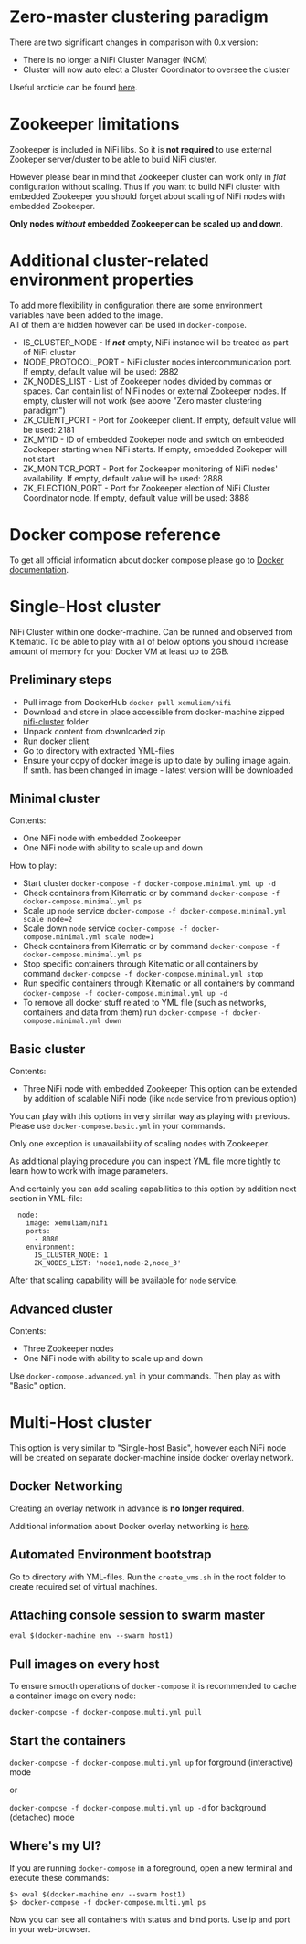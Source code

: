 # Zero-master clustering paradigm

There are two significant changes in comparison with 0.x version:
- There is no longer a NiFi Cluster Manager (NCM)
- Cluster will now auto elect a Cluster Coordinator to oversee the cluster

Useful arcticle can be found [here](http://hortonworks.com/blog/apache-nifi-1-0-0-zero-master-clustering).


# Zookeeper limitations

Zookeeper is included in NiFi libs. So it is **not required** to use external Zookeper server/cluster to be able to build NiFi cluster.

However please bear in mind that Zookeeper cluster can work only in _flat_ configuration without scaling. Thus if you want to build NiFi cluster with embedded Zookeeper you should forget about scaling of NiFi nodes with embedded Zookeeper.

**Only nodes _without_ embedded Zookeeper can be scaled up and down**. 


# Additional cluster-related environment properties

To add more flexibility in configuration there are some environment variables have been added to the image.  
All of them are hidden however can be used in `docker-compose`.  

- IS_CLUSTER_NODE - If _**not**_ empty, NiFi instance will be treated as part of NiFi cluster
- NODE_PROTOCOL_PORT - NiFi cluster nodes intercommunication port. If empty, default value will be used: 2882
- ZK_NODES_LIST - List of Zookeeper nodes divided by commas or spaces. Can contain list of NiFi nodes or external Zookeeper nodes. If empty, cluster will not work (see above "Zero master clustering paradigm")
- ZK_CLIENT_PORT - Port for Zookeeper client. If empty, default value will be used: 2181
- ZK_MYID - ID of embedded Zookeper node and switch on embedded Zookeper starting when NiFi starts. If empty, embedded Zookeper will not start
- ZK_MONITOR_PORT - Port for Zookeeper monitoring of NiFi nodes' availability. If empty, default value will be used: 2888
- ZK_ELECTION_PORT - Port for Zookeeper election of NiFi Cluster Coordinator node. If empty, default value will be used: 3888


# Docker compose reference

To get all official information about docker compose please go to [Docker documentation](http://docs.docker.com/compose/).


# Single-Host cluster

NiFi Cluster within one docker-machine. Can be runned and observed from Kitematic.
To be able to play with all of below options you should increase amount of memory for your Docker VM  at least up to 2GB.

## Preliminary steps

- Pull image from DockerHub `docker pull xemuliam/nifi`
- Download and store in place accessible from docker-machine zipped [nifi-cluster](http://minhaskamal.github.io/DownGit/#/home?url=http://github.com/xemuliam/docker-nifi/tree/1.x/nifi-cluster) folder
- Unpack content from downloaded zip
- Run docker client
- Go to directory with extracted YML-files
- Ensure your copy of docker image is up to date by pulling image again. If smth. has been changed in image - latest version willl be downloaded

## Minimal cluster

Contents:
- One NiFi node with embedded Zookeeper
- One NiFi node with ability to scale up and down

How to play:
- Start cluster `docker-compose -f docker-compose.minimal.yml up -d`
- Check containers from Kitematic or by command `docker-compose -f docker-compose.minimal.yml ps`
- Scale up `node` service `docker-compose -f docker-compose.minimal.yml scale node=2`
- Scale down `node` service `docker-compose -f docker-compose.minimal.yml scale node=1`
- Check containers from Kitematic or by command `docker-compose -f docker-compose.minimal.yml ps`
- Stop specific containers through Kitematic or all containers by command `docker-compose -f docker-compose.minimal.yml stop`
- Run specific containers through Kitematic or all containers by command `docker-compose -f docker-compose.minimal.yml up -d`
- To remove all docker stuff related to YML file (such as networks, containers and data from them) run `docker-compose -f docker-compose.minimal.yml down`


## Basic cluster

Contents:
- Three NiFi node with embedded Zookeeper
This option can be extended by addition of scalable NiFi node (like `node` service from previous option)

You can play with this options in very similar way as playing with previous. Please use `docker-compose.basic.yml` in your commands.

Only one exception is unavailability of scaling nodes with Zookeeper.

As additional playing procedure you can inspect YML file more tightly to learn how to work with image parameters.

And certainly you can add scaling capabilities to this option by addition next section in YML-file:
```
  node:
    image: xemuliam/nifi
    ports:
      - 8080
    environment:
      IS_CLUSTER_NODE: 1
      ZK_NODES_LIST: 'node1,node-2,node_3'
```
After that scaling capability will be available for `node` service.


## Advanced cluster

Contents:
- Three Zookeeper nodes
- One NiFi node with ability to scale up and down

Use `docker-compose.advanced.yml` in your commands. Then play as with "Basic" option.


# Multi-Host cluster

This option is very similar to "Single-host Basic", however each NiFi node will be created on separate docker-machine inside docker overlay network.

## Docker Networking

Creating an overlay network in advance is **no longer required**.

Additional information about Docker overlay networking is [here](https://github.com/docker/docker/blob/master/docs/userguide/networking/get-started-overlay.md).

## Automated Environment bootstrap

Go to directory with YML-files.
Run the `create_vms.sh` in the root folder to create required set of virtual machines.


## Attaching console session to swarm master
`eval $(docker-machine env --swarm host1)`


## Pull images on every host
To ensure smooth operations of `docker-compose` it is recommended to cache a container image on every node:

`docker-compose -f docker-compose.multi.yml pull`


## Start the containers
`docker-compose -f docker-compose.multi.yml up` for forground (interactive) mode

or

`docker-compose -f docker-compose.multi.yml up -d` for background (detached) mode


## Where's my UI?
If you are running `docker-compose` in a foreground, open a new terminal and execute these commands:
```
$> eval $(docker-machine env --swarm host1)
$> docker-compose -f docker-compose.multi.yml ps
```
Now you can see all containers with status and bind ports. Use ip and port in your web-browser.
